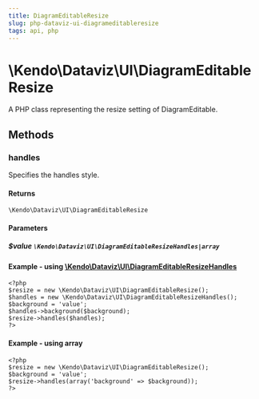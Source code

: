 ```yaml
---
title: DiagramEditableResize
slug: php-dataviz-ui-diagrameditableresize
tags: api, php
---
```


# \Kendo\Dataviz\UI\DiagramEditableResize

A PHP class representing the resize setting of DiagramEditable.


## Methods

### handles

Specifies the handles style.

#### Returns
`\Kendo\Dataviz\UI\DiagramEditableResize`

#### Parameters

##### $value `\Kendo\Dataviz\UI\DiagramEditableResizeHandles|array`


#### Example - using [\Kendo\Dataviz\UI\DiagramEditableResizeHandles](/kendo-ui/api/wrappers/php/Kendo/Dataviz/UI/DiagramEditableResizeHandles)
    <?php
    $resize = new \Kendo\Dataviz\UI\DiagramEditableResize();
    $handles = new \Kendo\Dataviz\UI\DiagramEditableResizeHandles();
    $background = 'value';
    $handles->background($background);
    $resize->handles($handles);
    ?>

#### Example - using array

    <?php
    $resize = new \Kendo\Dataviz\UI\DiagramEditableResize();
    $background = 'value';
    $resize->handles(array('background' => $background));
    ?>


